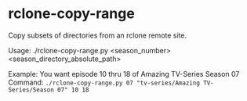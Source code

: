 # rclone-copy-range

Copy subsets of directories from an rclone remote site.

Usage: ./rclone-copy-range.py <season_number> <season_directory_absolute_path> <start ep> <end ep>

Example: You want episode 10 thru 18 of Amazing TV-Series Season 07
    Command: `./rclone-copy-range.py 07 "tv-series/Amazing TV-Series/Season 07" 10 18`

